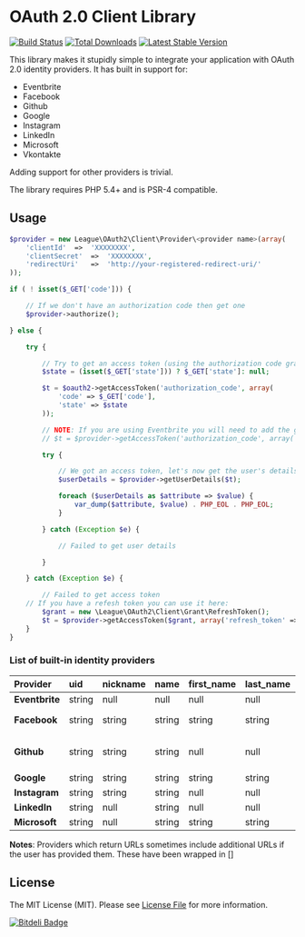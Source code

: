 # OAuth 2.0 Client Library

[![Build Status](https://travis-ci.org/thephpleague/oauth2-client.png?branch=master)](https://travis-ci.org/thephpleague/oauth2-client)
[![Total Downloads](https://poser.pugx.org/league/oauth2-client/downloads.png)](https://packagist.org/packages/league/oauth2-client)
[![Latest Stable Version](https://poser.pugx.org/league/oauth2-client/v/stable.png)](https://packagist.org/packages/league/oauth2-client)

This library makes it stupidly simple to integrate your application with OAuth 2.0 identity providers. It has built in support for:

* Eventbrite
* Facebook
* Github
* Google
* Instagram
* LinkedIn
* Microsoft
* Vkontakte

Adding support for other providers is trivial.

The library requires PHP 5.4+ and is PSR-4 compatible.

## Usage

```php
$provider = new League\OAuth2\Client\Provider\<provider name>(array(
    'clientId'  =>  'XXXXXXXX',
    'clientSecret'  =>  'XXXXXXXX',
    'redirectUri'   =>  'http://your-registered-redirect-uri/'
));

if ( ! isset($_GET['code'])) {

	// If we don't have an authorization code then get one
    $provider->authorize();

} else {

    try {

    	// Try to get an access token (using the authorization code grant and app state)
        $state = (isset($_GET['state'])) ? $_GET['state']: null;

        $t = $oauth2->getAccessToken('authorization_code', array(
            'code' => $_GET['code'],
            'state' => $state
        ));

        // NOTE: If you are using Eventbrite you will need to add the grant_type parameter (see below)
        // $t = $provider->getAccessToken('authorization_code', array('code' => $_GET['code'], 'grant_type' => 'authorization_code'));

        try {

        	// We got an access token, let's now get the user's details
            $userDetails = $provider->getUserDetails($t);

            foreach ($userDetails as $attribute => $value) {
                var_dump($attribute, $value) . PHP_EOL . PHP_EOL;
            }

        } catch (Exception $e) {

            // Failed to get user details

        }

    } catch (Exception $e) {

        // Failed to get access token
	// If you have a refesh token you can use it here:
        $grant = new \League\OAuth2\Client\Grant\RefreshToken();
        $t = $provider->getAccessToken($grant, array('refresh_token' => $refreshToken));
    }
}
```

### List of built-in identity providers

| Provider | uid    | nickname | name   | first_name | last_name | email  | location | description | imageUrl | urls |
| :------- | :----- | :------- | :----- | :--------- | :-------- | :----- | :------- | :---------- | :------- | :--- |
| **Eventbrite** | string | null | null | null | null | string | null | null | null   | null |
| **Facebook** | string | string | string | string | string | string | string | string | string   | array (Facebook) |
| **Github**   | string | string | string | null | null | string | null | null | null | array (Github, [personal])|
| **Google** | string | string | string | string | string | string | null | null | string | null |
| **Instagram** | string | string | string | null | null | null | null | string | string | null |
| **LinkedIn** | string | null | string | null | null | string | string | string | string | string |
| **Microsoft** | string | null | string | string | string | string | null | null | string | string |

**Notes**: Providers which return URLs sometimes include additional URLs if the user has provided them. These have been wrapped in []

## License

The MIT License (MIT). Please see [License File](https://github.com/thephpleague/oauth2-client/blob/master/LICENSE) for more information.


[![Bitdeli Badge](https://d2weczhvl823v0.cloudfront.net/thephpleague/oauth2-client/trend.png)](https://bitdeli.com/free "Bitdeli Badge")

